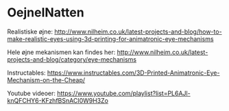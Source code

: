 # OejneINatten

Realistiske øjne: http://www.nilheim.co.uk/latest-projects-and-blog/how-to-make-realistic-eyes-using-3d-printing-for-animatronic-eye-mechanisms

Hele øjne mekanismen kan findes her: http://www.nilheim.co.uk/latest-projects-and-blog/category/eye-mechanisms

Instructables: https://www.instructables.com/3D-Printed-Animatronic-Eye-Mechanism-on-the-Cheap/

Youtube videoer: https://www.youtube.com/playlist?list=PL6AJl-knQFCHY6-KFzhfBSnACI0W9H3Zo
